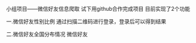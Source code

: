 小组项目——微信好友信息爬取
试下用github合作完成项目
目前实现了2个功能


一.微信好友性别比例
  通过扫描二维码进行登录，登录后可以得到结果


二.微信好友全国分布情况
  微信好友
